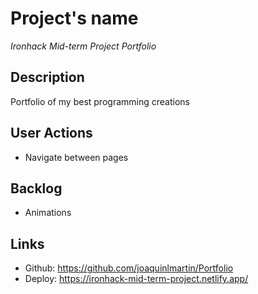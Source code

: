 # Project's name

*Ironhack Mid-term Project*
*Portfolio*

## Description

Portfolio of my best programming creations

## User Actions

- Navigate between pages

## Backlog

-  Animations

## Links

- Github: https://github.com/joaquinlmartin/Portfolio
- Deploy: https://ironhack-mid-term-project.netlify.app/
